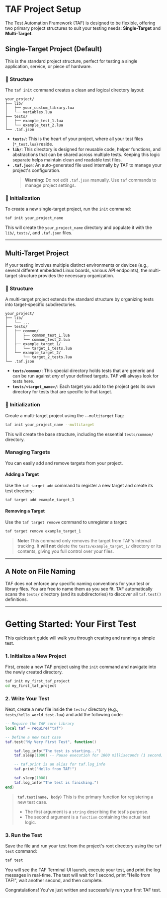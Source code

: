 # TAF Project Setup

The Test Automation Framework (TAF) is designed to be flexible, offering two primary project structures to suit your testing needs: **Single-Target** and **Multi-Target**.

## Single-Target Project (Default)

This is the standard project structure, perfect for testing a single application, service, or piece of hardware.

### 📁 Structure

The `taf init` command creates a clean and logical directory layout:

```
your_project/
├── lib/
│   ├── your_custom_library.lua
│   └── variables.lua
├── tests/
│   ├── example_test_1.lua
│   └── example_test_2.lua
└── .taf.json
```

*   **`tests/`**: This is the heart of your project, where all your test files (`*_test.lua`) reside.
*   **`lib/`**: This directory is designed for reusable code, helper functions, and abstractions that can be shared across multiple tests. Keeping this logic separate helps maintain clean and readable test files.
*   **`.taf.json`**: An auto-generated file used internally by TAF to manage your project's configuration.
    > **Warning:** Do not edit `.taf.json` manually. Use `taf` commands to manage project settings.

### 🚀 Initialization

To create a new single-target project, run the `init` command:

```bash
taf init your_project_name
```

This will create the `your_project_name` directory and populate it with the `lib/`, `tests/`, and `.taf.json` files.

---

## Multi-Target Project

If your testing involves multiple distinct environments or devices (e.g., several different embedded Linux boards, various API endpoints), the multi-target structure provides the necessary organization.

### 📁 Structure

A multi-target project extends the standard structure by organizing tests into target-specific subdirectories.

```
your_project/
├── lib/
│   └── ...
├── tests/
│   ├── common/
│   │   ├── common_test_1.lua
│   │   └── common_test_2.lua
│   ├── example_target_1/
│   │   └── target_1_tests.lua
│   └── example_target_2/
│       └── target_2_tests.lua
└── .taf.json
```

*   **`tests/common/`**: This special directory holds tests that are generic and can be run against *any* of your defined targets. TAF will always look for tests here.
*   **`tests/<target_name>/`**: Each target you add to the project gets its own directory for tests that are specific to that target.

### 🚀 Initialization

Create a multi-target project using the `--multitarget` flag:

```bash
taf init your_project_name --multitarget
```

This will create the base structure, including the essential `tests/common/` directory.

### Managing Targets

You can easily add and remove targets from your project.

#### Adding a Target

Use the `taf target add` command to register a new target and create its test directory:

```bash
taf target add example_target_1
```

#### Removing a Target

Use the `taf target remove` command to unregister a target:

```bash
taf target remove example_target_1
```

> **Note:** This command only removes the target from TAF's internal tracking. It **will not** delete the `tests/example_target_1/` directory or its contents, giving you full control over your files.

---

## A Note on File Naming

TAF does not enforce any specific naming conventions for your test or library files. You are free to name them as you see fit. TAF automatically scans the `tests/` directory (and its subdirectories) to discover all `taf.test()` definitions.

---

# Getting Started: Your First Test

This quickstart guide will walk you through creating and running a simple test.

### 1. Initialize a New Project

First, create a new TAF project using the `init` command and navigate into the newly created directory.

```bash
taf init my_first_taf_project
cd my_first_taf_project
```

### 2. Write Your Test

Next, create a new file inside the `tests/` directory (e.g., `tests/hello_world_test.lua`) and add the following code:

```lua
-- Require the TAF core library
local taf = require("taf")

-- Define a new test case
taf.test("My Very First Test", function()

    taf.log_info("The test is starting...")
    taf.sleep(1000) -- Pause execution for 1000 milliseconds (1 second)

    -- taf.print is an alias for taf.log_info
    taf.print("Hello from TAF!")

    taf.sleep(1000)
    taf.log_info("The test is finishing.")
end)
```

> **`taf.test(name, body)`**
> This is the primary function for registering a new test case.
> *   The first argument is a `string` describing the test's purpose.
> *   The second argument is a `function` containing the actual test logic.

### 3. Run the Test

Save the file and run your test from the project's root directory using the `taf test` command:

```bash
taf test
```

You will see the TAF Terminal UI launch, execute your test, and print the log messages in real-time. The test will wait for 1 second, print "Hello from TAF!", wait another second, and then complete.

Congratulations! You've just written and successfully run your first TAF test.
